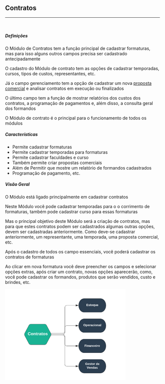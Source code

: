 ## Contratos
***
<br>

##### **Definições**

O Módulo de Contratos tem a função principal de cadastrar formaturas, mas para isso
alguns outros campos precisa ser cadastrado antecipadamente 

O cadastro do Módulo de contrato tem as opções de cadastrar temporadas,
cursos, tipos de custos, representantes, etc.

Já o campo gerenciamento tem a opção de cadastrar um nova [proposta comercial](https://rfsolutionit.github.io/myphotos/pages/gerenciamento/contrato/proposta-comercial.html) e
analisar contratos em execução ou finalizados

O último campo tem a função de mostrar relatórios dos custos dos contratos, a
programação de pagamentos e, além disso, a consulta geral dos formandos

O Módulo de contrato é o principal para o funcionamento de todos os módulos

##### **Características**

* Permite cadastrar formaturas
* Permite cadastrar temporadas para formaturas
* Permite cadastrar faculdades e curso
* Também permite criar propostas comerciais
* Além de Permitir que mostre um relatório de formandos cadastrados
* Programação de pagamento, etc.

##### **Visão Geral**

O Módulo está ligado principalmente em cadastrar contratos

Neste Módulo você pode cadastrar temporadas para o o corrimento de formaturas, também pode 
cadastrar curso para essas formaturas

Mas o principal objetivo deste Módulo será a criação de contratos, mas para que estes
contratos podem ser cadastrados algumas outras opções, devem ser cadastradas anteriormente.
Como deve-se cadastrar anteriormente, um representante, uma temporada, uma proposta comercial, etc.

Após o cadastro de todos os campo essenciais, você poderá cadastrar os contratos de formaturas 

Ao clicar em nova formatura você deve preencher os campos e selecionar opções extras, após criar 
um contrato, novas opções aparecerão, como, você pode cadastrar os formandos, produtos
que serão vendidos, custo e brindes, etc.

![](../img/contratosMind.PNG)